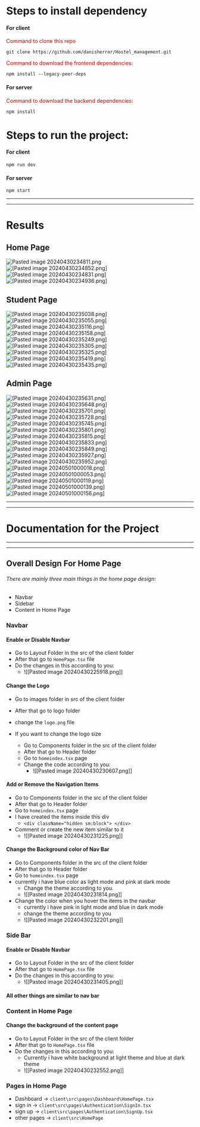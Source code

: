 # Steps to install dependency
#### For client

<span style="color:#c00000">Command to clone this repo</span>
```
git clone https://github.com/danisherror/Hostel_management.git
```

<span style="color:#c00000">Command to download the frontend dependencies:</span>
```
npm install --legacy-peer-deps
```
#### For server

<span style="color:#c00000">Command to download the backend dependencies:</span>
```
npm install
```

# Steps to run the project:
#### For client

```
npm run dev
```
#### For server
```
npm start
```
---
---
# Results

## Home Page
![Pasted image 20240430234811.png](/images/Pasted%20image%2020240430234811.png)
![[Pasted image 20240430234852.png]](/images/Pasted%20image%2020240430234852.png)
![[Pasted image 20240430234831.png]](images/Pasted%20image%2020240430234831.png)
![[Pasted image 20240430234936.png]](images/Pasted%20image%2020240430234936.png)

## Student Page
![[Pasted image 20240430235038.png]](images/Pasted%20image%2020240430235038.png)
![[Pasted image 20240430235055.png]](images/Pasted%20image%2020240430235055.png)
![[Pasted image 20240430235116.png]](images/Pasted%20image%2020240430235116.png)
![[Pasted image 20240430235158.png]](images/Pasted%20image%2020240430235158.png)
![[Pasted image 20240430235249.png]](images/Pasted%20image%2020240430235249.png)
![[Pasted image 20240430235305.png]](images/Pasted%20image%2020240430235305.png)
![[Pasted image 20240430235325.png]](images/Pasted%20image%2020240430235325.png)
![[Pasted image 20240430235419.png]](images/Pasted%20image%2020240430235419.png)
![[Pasted image 20240430235435.png]](images/Pasted%20image%2020240430235435.png)

## Admin Page
![[Pasted image 20240430235631.png]](images/Pasted%20image%2020240430235631.png)
![[Pasted image 20240430235648.png]](images/Pasted%20image%2020240430235648.png)
![[Pasted image 20240430235701.png]](images/Pasted%20image%2020240430235701.png)
![[Pasted image 20240430235728.png]](images/Pasted%20image%2020240430235728.png)
![[Pasted image 20240430235745.png]](images/Pasted%20image%2020240430235745.png)
![[Pasted image 20240430235801.png]](images/Pasted%20image%2020240430235801.png)
![[Pasted image 20240430235815.png]](images/Pasted%20image%2020240430235815.png)
![[Pasted image 20240430235833.png]](images/Pasted%20image%2020240430235833.png)
![[Pasted image 20240430235849.png]](images/Pasted%20image%2020240430235849.png)
![[Pasted image 20240430235927.png]](images/Pasted%20image%2020240430235927.png)
![[Pasted image 20240430235952.png]](images/Pasted%20image%2020240430235952.png)
![[Pasted image 20240501000018.png]](images/Pasted%20image%2020240501000018.png)
![[Pasted image 20240501000053.png]](images/Pasted%20image%2020240501000053.png)
![[Pasted image 20240501000119.png]](images/Pasted%20image%2020240501000119.png)
![[Pasted image 20240501000139.png]](images/Pasted%20image%2020240501000139.png)
![[Pasted image 20240501000156.png]](images/Pasted%20image%2020240501000156.png)

---
---
# Documentation for the Project
---
---

## Overall Design For Home Page

###### There are mainly three main things in the home page design:
- Navbar
- Sidebar
- Content in Home Page

### Navbar

#### Enable or Disable Navbar
- Go to Layout Folder in the src of the client folder
- After that go to `HomePage.tsx` file
- Do the changes in this according to you:
	- ![[Pasted image 20240430225918.png]]

#### Change the Logo
- Go to images folder in src of the client folder
- After that go to logo folder
- change the `logo.png` file

- If you want to change the logo size
	- Go to Components folder in the src of the client folder
	- After that go to Header folder
	- Go to `homeindex.tsx` page
	- Change the code according to you:
		- ![[Pasted image 20240430230607.png]]

#### Add or Remove the Navigation Items

- Go to Components folder in the src of the client folder
- After that go to Header folder
- Go to `homeindex.tsx` page
- I have created the items inside this div
	- `<div className="hidden sm:block"> </div>`
- Comment or create the new item similar to it
	- ![[Pasted image 20240430231225.png]]

#### Change the Background color of Nav Bar
- Go to Components folder in the src of the client folder
- After that go to Header folder
- Go to `homeindex.tsx` page
- currently i have blue color as light mode and pink at dark mode
	- Change the theme according to you.
	- ![[Pasted image 20240430231814.png]]
- Change the color when you hover the items in the navbar
	- currently i have pink in light mode and blue in dark mode
	- change the theme according to you
	- ![[Pasted image 20240430232201.png]]


### Side Bar

#### Enable or Disable Navbar
- Go to Layout Folder in the src of the client folder
- After that go to `HomePage.tsx` file
- Do the changes in this according to you:
	- ![[Pasted image 20240430231405.png]]

#### All other things are similar to nav bar

### Content in Home Page

#### Change the background of the content page
- Go to Layout Folder in the src of the client folder
- After that go to `HomePage.tsx` file
- Do the changes in this according to you:
	- Currently i have white background at light theme and blue at dark theme
	- ![[Pasted image 20240430232552.png]]

### Pages in Home Page
- Dashboard -> `client\src\pages\Dashboard\HomePage.tsx`
- sign in -> `client\src\pages\Authentication\SignIn.tsx`
- sign up -> `client\src\pages\Authentication\SignUp.tsx`
- other pages -> `client\src\HomePage`


